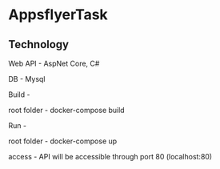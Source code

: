 # AppsflyerTask
## Technology

Web API - AspNet Core, C# 

DB - Mysql

Build - 

root folder - docker-compose build 

Run - 

root folder - docker-compose up 

access - 
API will be accessible through port 80 (localhost:80) 
